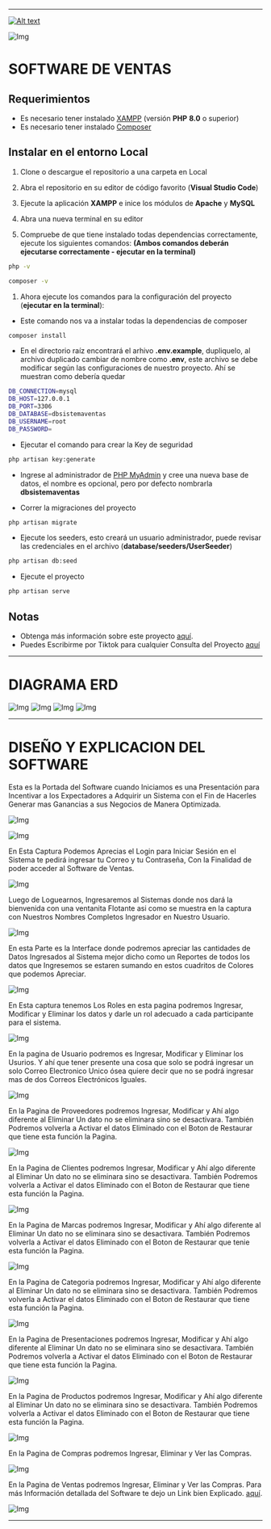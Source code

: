 ------------

[![Alt text](https://img.youtube.com/vi/XprJTfJQiU0/0.jpg)](https://www.youtube.com/watch?v=XprJTfJQiU0)

![Img](https://github.com/JosueCColcasDesarrollador/ProyectoEvaluacion/blob/main/diagrama_basedatos/tablas_part01.jpeg)

# SOFTWARE DE VENTAS

## Requerimientos
- Es necesario tener instalado [XAMPP](https://www.apachefriends.org/es/download.html "XAMPP") (versión **PHP** **8.0** o superior)  
- Es necesario tener instalado [Composer](https://getcomposer.org/download/ "Composer")

## Instalar en el entorno Local

1. Clone o descargue el repositorio a una carpeta en Local

1. Abra el repositorio en su editor de código favorito (**Visual Studio Code**)

1. Ejecute la aplicación **XAMPP** e inice los módulos de **Apache** y **MySQL**

1. Abra una nueva terminal en su editor 

1. Compruebe de que tiene instalado todas dependencias correctamente, ejecute los siguientes comandos: **(Ambos comandos deberán ejecutarse correctamente - ejecutar en la terminal)**
```bash
php -v
```
```bash
composer -v
```

1. Ahora ejecute los comandos para la configuración del proyecto (**ejecutar en la terminal**):

- Este comando nos va a instalar todas la dependencias de composer
```bash
composer install
```
- En el directorio raíz encontrará el arhivo **.env.example**, dupliquelo, al archivo duplicado cambiar de nombre como **.env**, este archivo se debe modificar según las configuraciones de nuestro proyecto. Ahí se muestran como debería quedar
```bash
DB_CONNECTION=mysql
DB_HOST=127.0.0.1
DB_PORT=3306
DB_DATABASE=dbsistemaventas 
DB_USERNAME=root
DB_PASSWORD=
```
- Ejecutar el comando para crear la Key de seguridad
```bash
php artisan key:generate 
```
- Ingrese al administrador de [PHP MyAdmin](http://localhost/phpmyadmin/) y cree una nueva base de datos, el nombre es opcional, pero por defecto nombrarla **dbsistemaventas**

- Correr la migraciones del proyecto
```bash
php artisan migrate
```
- Ejecute los seeders, esto creará un usuario administrador, puede revisar las credenciales en el archivo (**database/seeders/UserSeeder**)
```bash
php artisan db:seed
```
- Ejecute el proyecto
```bash
php artisan serve
```

## Notas
- Obtenga más información sobre este proyecto [aquí](https://www.youtube.com/@Andre_Raton).
- Puedes Escribirme por Tiktok para cualquier Consulta del Proyecto [aquí](https://www.tiktok.com/@blankuskaladoguita)

------------

 # DIAGRAMA ERD

![Img](https://github.com/JosueCColcasDesarrollador/ProyectoEvaluacion/blob/main/diagrama_basedatos/tablas_part01.jpeg)
![Img](https://github.com/JosueCColcasDesarrollador/ProyectoEvaluacion/blob/main/diagrama_basedatos/tablas_part02.jpeg)
![Img](https://github.com/JosueCColcasDesarrollador/ProyectoEvaluacion/blob/main/diagrama_basedatos/tablas_part03.jpeg)
![Img](https://github.com/JosueCColcasDesarrollador/ProyectoEvaluacion/blob/main/diagrama_basedatos/tablas_part04.jpeg)

------------

# DISEÑO Y EXPLICACION DEL SOFTWARE

Esta es la Portada del Software cuando Iniciamos es una Presentación para Incentivar a los Expectadores a Adquirir un Sistema con el Fin de Hacerles Generar mas Ganancias a sus Negocios de Manera Optimizada.

![Img](https://github.com/JosueCColcasDesarrollador/SoftwareVentasEvaluacion/blob/main/dise%C3%B1o_proyect/dise%C3%B1o_01.jpeg)

![Img](https://github.com/JosueCColcasDesarrollador/SoftwareVentasEvaluacion/blob/main/dise%C3%B1o_proyect/dise%C3%B1o_02.jpeg)

En Esta Captura Podemos Aprecias el Login para Iniciar Sesión en el Sistema te pedirá ingresar tu Correo y tu Contraseña, Con la Finalidad de poder acceder al Software de Ventas.

![Img](https://github.com/JosueCColcasDesarrollador/SoftwareVentasEvaluacion/blob/main/dise%C3%B1o_proyect/dise%C3%B1o_03.jpeg)

Luego de Loguearnos, Ingresaremos al Sistemas donde nos dará la bienvenida con una ventanita Flotante asi como se muestra en la captura con Nuestros Nombres Completos Ingresador en Nuestro Usuario.

![Img](https://github.com/JosueCColcasDesarrollador/SoftwareVentasEvaluacion/blob/main/dise%C3%B1o_proyect/dise%C3%B1o_04.jpeg)

En esta Parte es la Interface donde podremos apreciar las cantidades de Datos Ingresados al Sistema mejor dicho como un  Reportes de todos los datos que Ingresemos se estaren sumando en estos cuadritos de Colores que podemos Apreciar.

![Img](https://github.com/JosueCColcasDesarrollador/SoftwareVentasEvaluacion/blob/main/dise%C3%B1o_proyect/dise%C3%B1o_05.jpeg)

En Esta captura tenemos Los Roles en esta pagina podremos Ingresar, Modificar y Eliminar los datos y darle un rol adecuado a cada participante para el sistema.

![Img](https://github.com/JosueCColcasDesarrollador/SoftwareVentasEvaluacion/blob/main/dise%C3%B1o_proyect/dise%C3%B1o_06.jpeg)

En la pagina de Usuario podremos es Ingresar, Modificar y Eliminar los Usurios. Y ahí que tener presente una cosa que solo se podrá ingresar un solo Correo Electronico Unico ósea quiere decir que no se podrá ingresar mas de dos Correos Electrónicos Iguales.

![Img](https://github.com/JosueCColcasDesarrollador/SoftwareVentasEvaluacion/blob/main/dise%C3%B1o_proyect/dise%C3%B1o_07.jpeg)

En la Pagina de Proveedores podremos Ingresar, Modificar y Ahí algo diferente al Eliminar Un dato no se eliminara sino se desactivara. También Podremos volverla a Activar el datos Eliminado con el Boton de Restaurar que tiene esta función la Pagina.

![Img](https://github.com/JosueCColcasDesarrollador/SoftwareVentasEvaluacion/blob/main/dise%C3%B1o_proyect/dise%C3%B1o_08.jpeg)

En la Pagina de Clientes podremos Ingresar, Modificar y Ahí algo diferente al Eliminar Un dato no se eliminara sino se desactivara. También Podremos volverla a Activar el datos Eliminado con el Boton de Restaurar que tiene esta función la Pagina.

![Img](https://github.com/JosueCColcasDesarrollador/SoftwareVentasEvaluacion/blob/main/dise%C3%B1o_proyect/dise%C3%B1o_09.jpeg)

En la Pagina de Marcas podremos Ingresar, Modificar y Ahí algo diferente al Eliminar Un dato no se eliminara sino se desactivara. También Podremos volverla a Activar el datos Eliminado con el Boton de Restaurar que tenie esta función la Pagina.

![Img](https://github.com/JosueCColcasDesarrollador/SoftwareVentasEvaluacion/blob/main/dise%C3%B1o_proyect/dise%C3%B1o_10.jpeg)

En la Pagina de Categoria podremos Ingresar, Modificar y Ahí algo diferente al Eliminar Un dato no se eliminara sino se desactivara. También Podremos volverla a Activar el datos Eliminado con el Boton de Restaurar que tiene esta función la Pagina.

![Img](https://github.com/JosueCColcasDesarrollador/SoftwareVentasEvaluacion/blob/main/dise%C3%B1o_proyect/dise%C3%B1o_11.jpeg)

En la Pagina de Presentaciones podremos Ingresar, Modificar y Ahí algo diferente al Eliminar Un dato no se eliminara sino se desactivara. También Podremos volverla a Activar el datos Eliminado con el Boton de Restaurar que tiene esta función la Pagina.

![Img](https://github.com/JosueCColcasDesarrollador/SoftwareVentasEvaluacion/blob/main/dise%C3%B1o_proyect/dise%C3%B1o_12.jpeg)

En la Pagina de Productos podremos Ingresar, Modificar y Ahí algo diferente al Eliminar Un dato no se eliminara sino se desactivara. También Podremos volverla a Activar el datos Eliminado con el Boton de Restaurar que tiene esta función la Pagina.

![Img](https://github.com/JosueCColcasDesarrollador/SoftwareVentasEvaluacion/blob/main/dise%C3%B1o_proyect/dise%C3%B1o_13.jpeg)

En la Pagina de Compras podremos Ingresar, Eliminar y Ver las Compras.

![Img](https://github.com/JosueCColcasDesarrollador/SoftwareVentasEvaluacion/blob/main/dise%C3%B1o_proyect/dise%C3%B1o_14.jpeg)

En la Pagina de Ventas podremos Ingresar, Eliminar y Ver las Compras. Para más Información detallada del Software te dejo un Link bien Explicado. [aquí](https://www.youtube.com/@Andre_Raton).

![Img](https://github.com/JosueCColcasDesarrollador/SoftwareVentasEvaluacion/blob/main/dise%C3%B1o_proyect/dise%C3%B1o_15.jpeg)

------------
